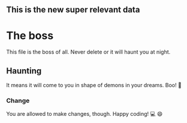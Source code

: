 ## This is the new super relevant data

# The boss

This file is the boss of all. Never delete or it will haunt you at night.

## Haunting

It means it will come to you in shape of demons in your dreams. Boo! :ghost:

### Change

You are allowed to make changes, though. Happy coding! :computer: :smile: